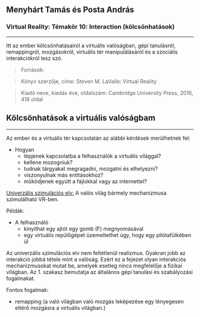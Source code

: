## Menyhárt Tamás és Posta András
### Virtual Reality: Témakör 10: Interaction (kölcsönhatások)
-----------------------------------

Itt az ember kölcsönhatásairól a virtuális valóságban, gépi tanulásról, remappingról, mozgásokról, virtuális tér manipulálásáról és a szociális interakciókról lesz szó.

> Források:

> Könyv szerzője, címe: Steven M. LaValle: Virtual Reality

> Kiadó neve, kiadás éve, oldalszám: Cambridge University Press, 2016, 418 oldal

## Kölcsönhatások a virtuális valóságbam
----------------------------------------

Az ember és a virtuális tér kapcsolatán az alábbi kérdések merülhetnek fel:
- Hogyan
  - lépjenek kapcsolatba a felhasználók a virtuális világgal? 
  - kellene mozogniuk?
  - tudnak tárgyakat megragadni, mozgatni és elhelyezni?
  - viszonyulnak más entitásokhoz?
  - működjenek együtt a fájlokkal vagy az internettel?

<u>Univerzális szimulációs elv:</u> A valós világ bármely mechanizmusa szimulálható VR-ben.

Példák:
- A felhasználó
  - kinyithat egy ajtót egy gomb (F) megnyomásával
  - egy virtuális repülőgépet üzemeltethet úgy, hogy egy pilótafülkében ül

Az univerzális szimulációs elv nem feltétlenül realizmus. Gyakran jobb az interakció jobbá tétele mint a valóság. Ezért ez a fejezet olyan interakciós mechanizmusokat mutat be, amelyek esetleg nincs megfelelője a fizikai világban. Az 1. szakasz bemutatja az általános gépi tanulási és szabályozási fogalmakat.

Fontos fogalmak:
- remapping (a való világban való mozgás leképezése egy lényegesen eltérő mozgásra a virtuális világban.)